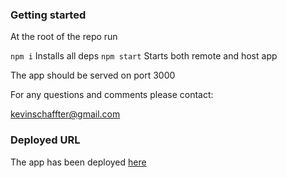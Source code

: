 ### Getting started

At the root of the repo run

`npm i` Installs all deps
`npm start` Starts both remote and host app

The app should be served on port 3000

For any questions and comments please contact:

kevinschaffter@gmail.com

### Deployed URL

The app has been deployed [here](https://earthquake-zen-garden-31s12o5ny-kevinschaffter.vercel.app/)
